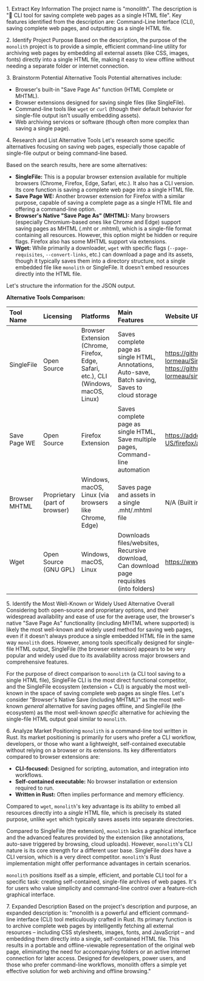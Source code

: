 <step>1. Extract Key Information</step>
The project name is "monolith".
The description is "💾 CLI tool for saving complete web pages as a single HTML file".
Key features identified from the description are: Command-Line Interface (CLI), saving complete web pages, and outputting as a single HTML file.

<step>2. Identify Project Purpose</step>
Based on the description, the purpose of the `monolith` project is to provide a simple, efficient command-line utility for archiving web pages by embedding all external assets (like CSS, images, fonts) directly into a single HTML file, making it easy to view offline without needing a separate folder or internet connection.

<step>3. Brainstorm Potential Alternative Tools</step>
Potential alternatives include:
*   Browser's built-in "Save Page As" function (HTML Complete or MHTML).
*   Browser extensions designed for saving single files (like SingleFile).
*   Command-line tools like `wget` or `curl` (though their default behavior for single-file output isn't usually embedding assets).
*   Web archiving services or software (though often more complex than saving a single page).

<step>4. Research and List Alternative Tools</step>
Let's research some specific alternatives focusing on saving web pages, especially those capable of single-file output or being command-line based.

Based on the search results, here are some alternatives:

*   **SingleFile:** This is a popular browser extension available for multiple browsers (Chrome, Firefox, Edge, Safari, etc.). It also has a CLI version. Its core function is saving a complete web page into a single HTML file.
*   **Save Page WE:** Another browser extension for Firefox with a similar purpose, capable of saving a complete page as a single HTML file and offering a command-line option.
*   **Browser's Native "Save Page As" (MHTML):** Many browsers (especially Chromium-based ones like Chrome and Edge) support saving pages as MHTML (.mht or .mhtml), which is a single-file format containing all resources. However, this option might be hidden or require flags. Firefox also has some MHTML support via extensions.
*   **Wget:** While primarily a downloader, `wget` with specific flags (`--page-requisites`, `--convert-links`, etc.) can download a page and its assets, though it typically saves them into a directory structure, not a single embedded file like `monolith` or SingleFile. It doesn't embed resources directly into the HTML file.

Let's structure the information for the JSON output.

**Alternative Tools Comparison:**

| Tool Name        | Licensing        | Platforms                     | Main Features                                                                 | Website URL                                                                      |
| :--------------- | :--------------- | :---------------------------- | :---------------------------------------------------------------------------- | :------------------------------------------------------------------------------- |
| SingleFile       | Open Source      | Browser Extension (Chrome, Firefox, Edge, Safari, etc.), CLI (Windows, macOS, Linux) | Saves complete page as single HTML, Annotations, Auto-save, Batch saving, Saves to cloud storage | https://github.com/gildas-lormeau/SingleFile (Extension), https://github.com/gildas-lormeau/single-file-cli (CLI) |
| Save Page WE     | Open Source      | Firefox Extension             | Saves complete page as single HTML, Save multiple pages, Command-line automation | https://addons.mozilla.org/en-US/firefox/addon/save-page-we/                 |
| Browser MHTML    | Proprietary (part of browser) | Windows, macOS, Linux (via browsers like Chrome, Edge) | Saves page and assets in a single .mht/.mhtml file                           | N/A (Built into browsers)                                                        |
| Wget             | Open Source (GNU GPL) | Windows, macOS, Linux       | Downloads files/websites, Recursive download, Can download page requisites (into folders) | https://www.gnu.org/software/wget/                                               |

<step>5. Identify the Most Well-Known or Widely Used Alternative Overall</step>
Considering both open-source and proprietary options, and their widespread availability and ease of use for the average user, the browser's native "Save Page As" functionality (including MHTML where supported) is likely the most well-known and widely used method for saving web pages, even if it doesn't always produce a single embedded HTML file in the same way `monolith` does. However, among tools specifically designed for single-file HTML output, SingleFile (the browser extension) appears to be very popular and widely used due to its availability across major browsers and comprehensive features.

For the purpose of direct comparison to `monolith` (a CLI tool saving to a single HTML file), SingleFile CLI is the most direct functional competitor, and the SingleFile ecosystem (extension + CLI) is arguably the most well-known in the space of saving complete web pages as single files. Let's consider "Browser's Native Save (including MHTML)" as the most well-known *general* alternative for saving pages offline, and SingleFile (the ecosystem) as the most well-known *specific* alternative for achieving the single-file HTML output goal similar to `monolith`.

<step>6. Analyze Market Positioning</step>
`monolith` is a command-line tool written in Rust. Its market positioning is primarily for users who prefer a CLI workflow, developers, or those who want a lightweight, self-contained executable without relying on a browser or its extensions. Its key differentiators compared to browser extensions are:
*   **CLI-focused:** Designed for scripting, automation, and integration into workflows.
*   **Self-contained executable:** No browser installation or extension required to run.
*   **Written in Rust:** Often implies performance and memory efficiency.

Compared to `wget`, `monolith`'s key advantage is its ability to embed all resources directly into a *single* HTML file, which is precisely its stated purpose, unlike `wget` which typically saves assets into separate directories.

Compared to SingleFile (the extension), `monolith` lacks a graphical interface and the advanced features provided by the extension (like annotations, auto-save triggered by browsing, cloud uploads). However, `monolith`'s CLI nature is its core strength for a different user base. SingleFile *does* have a CLI version, which is a very direct competitor. `monolith`'s Rust implementation might offer performance advantages in certain scenarios.

`monolith` positions itself as a simple, efficient, and portable CLI tool for a specific task: creating self-contained, single-file archives of web pages. It's for users who value simplicity and command-line control over a feature-rich graphical interface.

<step>7. Expanded Description</step>
Based on the project's description and purpose, an expanded description is: "monolith is a powerful and efficient command-line interface (CLI) tool meticulously crafted in Rust. Its primary function is to archive complete web pages by intelligently fetching all external resources – including CSS stylesheets, images, fonts, and JavaScript – and embedding them directly into a single, self-contained HTML file. This results in a portable and offline-viewable representation of the original web page, eliminating the need for accompanying folders or an active internet connection for later access. Designed for developers, power users, and those who prefer command-line workflows, monolith offers a simple yet effective solution for web archiving and offline browsing."